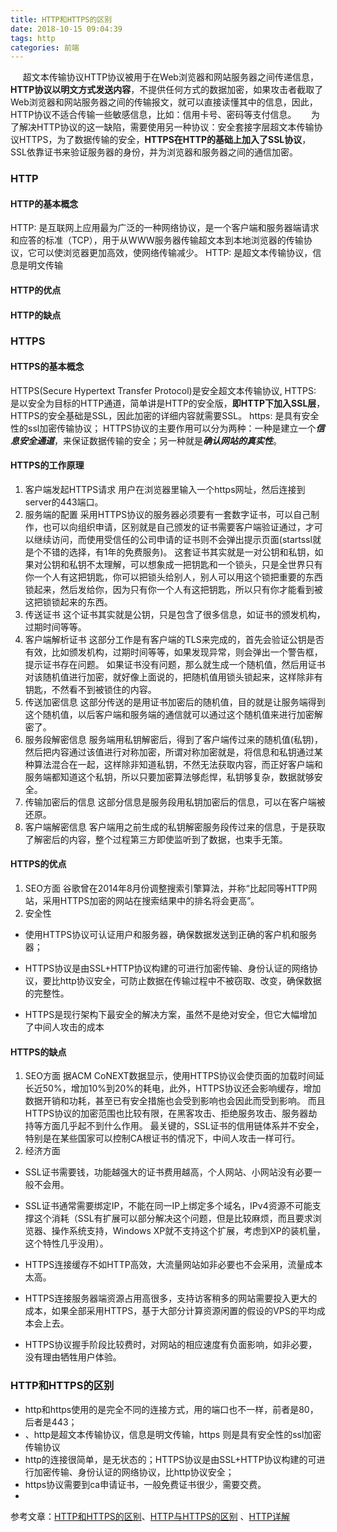```yaml
---
title: HTTP和HTTPS的区别
date: 2018-10-15 09:04:39
tags: http
categories: 前端
---
```

<!-- toc -->
&nbsp; &nbsp; &nbsp;超文本传输协议HTTP协议被用于在Web浏览器和网站服务器之间传递信息，__HTTP协议以明文方式发送内容__，不提供任何方式的数据加密，如果攻击者截取了Web浏览器和网站服务器之间的传输报文，就可以直接读懂其中的信息，因此，HTTP协议不适合传输一些敏感信息，比如：信用卡号、密码等支付信息。
&nbsp; &nbsp; &nbsp;为了解决HTTP协议的这一缺陷，需要使用另一种协议：安全套接字层超文本传输协议HTTPS，为了数据传输的安全，__HTTPS在HTTP的基础上加入了SSL协议__，SSL依靠证书来验证服务器的身份，并为浏览器和服务器之间的通信加密。
<!-- more -->
### HTTP
#### HTTP的基本概念
HTTP: 是互联网上应用最为广泛的一种网络协议，是一个客户端和服务器端请求和应答的标准（TCP），用于从WWW服务器传输超文本到本地浏览器的传输协议，它可以使浏览器更加高效，使网络传输减少。
HTTP: 是超文本传输协议，信息是明文传输
#### HTTP的优点
#### HTTP的缺点
### HTTPS
#### HTTPS的基本概念
HTTPS(Secure Hypertext Transfer Protocol)是安全超文本传输协议,
HTTPS: 是以安全为目标的HTTP通道，简单讲是HTTP的安全版，__即HTTP下加入SSL层__，HTTPS的安全基础是SSL，因此加密的详细内容就需要SSL。
https: 是具有安全性的ssl加密传输协议；
HTTPS协议的主要作用可以分为两种：一种是建立一个***信息安全通道***，来保证数据传输的安全；另一种就是***确认网站的真实性***。
#### HTTPS的工作原理
1. 客户端发起HTTPS请求
用户在浏览器里输入一个https网址，然后连接到server的443端口。
2. 服务端的配置
采用HTTPS协议的服务器必须要有一套数字证书，可以自己制作，也可以向组织申请，区别就是自己颁发的证书需要客户端验证通过，才可以继续访问，而使用受信任的公司申请的证书则不会弹出提示页面(startssl就是个不错的选择，有1年的免费服务)。
这套证书其实就是一对公钥和私钥，如果对公钥和私钥不太理解，可以想象成一把钥匙和一个锁头，只是全世界只有你一个人有这把钥匙，你可以把锁头给别人，别人可以用这个锁把重要的东西锁起来，然后发给你，因为只有你一个人有这把钥匙，所以只有你才能看到被这把锁锁起来的东西。
3. 传送证书
这个证书其实就是公钥，只是包含了很多信息，如证书的颁发机构，过期时间等等。
4. 客户端解析证书
这部分工作是有客户端的TLS来完成的，首先会验证公钥是否有效，比如颁发机构，过期时间等等，如果发现异常，则会弹出一个警告框，提示证书存在问题。
如果证书没有问题，那么就生成一个随机值，然后用证书对该随机值进行加密，就好像上面说的，把随机值用锁头锁起来，这样除非有钥匙，不然看不到被锁住的内容。
5. 传送加密信息
这部分传送的是用证书加密后的随机值，目的就是让服务端得到这个随机值，以后客户端和服务端的通信就可以通过这个随机值来进行加密解密了。
6. 服务段解密信息
服务端用私钥解密后，得到了客户端传过来的随机值(私钥)，然后把内容通过该值进行对称加密，所谓对称加密就是，将信息和私钥通过某种算法混合在一起，这样除非知道私钥，不然无法获取内容，而正好客户端和服务端都知道这个私钥，所以只要加密算法够彪悍，私钥够复杂，数据就够安全。
7. 传输加密后的信息
这部分信息是服务段用私钥加密后的信息，可以在客户端被还原。
8. 客户端解密信息
客户端用之前生成的私钥解密服务段传过来的信息，于是获取了解密后的内容，整个过程第三方即使监听到了数据，也束手无策。

#### HTTPS的优点
1. SEO方面
谷歌曾在2014年8月份调整搜索引擎算法，并称“比起同等HTTP网站，采用HTTPS加密的网站在搜索结果中的排名将会更高”。
2. 安全性
+ 使用HTTPS协议可认证用户和服务器，确保数据发送到正确的客户机和服务器；

+ HTTPS协议是由SSL+HTTP协议构建的可进行加密传输、身份认证的网络协议，要比http协议安全，可防止数据在传输过程中不被窃取、改变，确保数据的完整性。

+ HTTPS是现行架构下最安全的解决方案，虽然不是绝对安全，但它大幅增加了中间人攻击的成本

#### HTTPS的缺点
1. SEO方面
据ACM CoNEXT数据显示，使用HTTPS协议会使页面的加载时间延长近50%，增加10%到20%的耗电，此外，HTTPS协议还会影响缓存，增加数据开销和功耗，甚至已有安全措施也会受到影响也会因此而受到影响。
而且HTTPS协议的加密范围也比较有限，在黑客攻击、拒绝服务攻击、服务器劫持等方面几乎起不到什么作用。
最关键的，SSL证书的信用链体系并不安全，特别是在某些国家可以控制CA根证书的情况下，中间人攻击一样可行。
2. 经济方面
* SSL证书需要钱，功能越强大的证书费用越高，个人网站、小网站没有必要一般不会用。

* SSL证书通常需要绑定IP，不能在同一IP上绑定多个域名，IPv4资源不可能支撑这个消耗（SSL有扩展可以部分解决这个问题，但是比较麻烦，而且要求浏览器、操作系统支持，Windows XP就不支持这个扩展，考虑到XP的装机量，这个特性几乎没用）。

* HTTPS连接缓存不如HTTP高效，大流量网站如非必要也不会采用，流量成本太高。

* HTTPS连接服务器端资源占用高很多，支持访客稍多的网站需要投入更大的成本，如果全部采用HTTPS，基于大部分计算资源闲置的假设的VPS的平均成本会上去。

* HTTPS协议握手阶段比较费时，对网站的相应速度有负面影响，如非必要，没有理由牺牲用户体验。

### HTTP和HTTPS的区别
+ http和https使用的是完全不同的连接方式，用的端口也不一样，前者是80，后者是443；
+ 、http是超文本传输协议，信息是明文传输，https 则是具有安全性的ssl加密传输协议
+ http的连接很简单，是无状态的；HTTPS协议是由SSL+HTTP协议构建的可进行加密传输、身份认证的网络协议，比http协议安全；
+ https协议需要到ca申请证书，一般免费证书很少，需要交费。 
+ 

参考文章：[HTTP和HTTPS的区别](http://www.mahaixiang.cn/internet/1233.html)、[HTTP与HTTPS的区别](https://www.cnblogs.com/wudaoyongchang/p/6253451.html) 、[HTTP详解](http://www.alloyteam.com/2016/07/httphttp2-0spdyhttps-reading-this-is-enough/)

